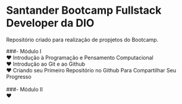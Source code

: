 # Santander Bootcamp Fullstack Developer da DIO
Repositório criado para realização de propjetos do Bootcamp. 


###- Módulo I<br />
♥ Introdução à Programação e Pensamento Computacional<br />
♥ Introdução ao Git e ao Github<br />
♥ Criando seu Primeiro Repositório no Github Para Compartilhar Seu Progresso<br />
<br />
###- Módulo II<br />
♥<br />

